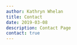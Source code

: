 ```yaml
---
author: Kathryn Whelan
title: Contact
date: 2019-03-08
description: Contact Page
contact: true
---
```

